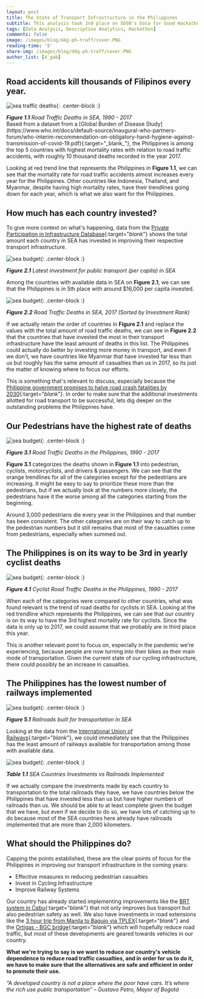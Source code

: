 ```yaml
---
layout: post
title: The State of Transport Infrastructure in the Philippines
subtitle: This analysis took 2nd place on SDSN's Data for Good Hackathon where the state of the Philippine infrastructure was analyzed using world bank data
tags: [Data Analysis, Descriptive Analytics, Hackathon]
comments: false
image: /images/blog/d4g-ph-traff/cover.PNG
reading-time: '5'
share-img: /images/blog/d4g-ph-traff/cover.PNG
author_list: [4_gab]
---
```


## Road accidents kill thousands of Filipinos every year.
![sea traffic deaths](/images/blog/d4g-ph-traff/chart1.png){: .center-block :}
<figcaption><i><b>Figure 1.1</b> Road Traffic Deaths in SEA, 1990 - 2017</i></figcaption>
Based from a dataset from a [Global Burden of Disease Study](https://www.who.int/docs/default-source/inaugural-who-partners-forum/who-interim-recommendation-on-obligatory-hand-hygiene-against-transmission-of-covid-19.pdf){:target="_blank_"}, the Philippines is among the top 5 countries with highest mortality rates with relation to road traffic accidents, with roughly 10 thousand deaths recorded in the year 2017.

Looking at red trend line that represents the Philippines in <b>Figure 1.1</b>, we can see that the mortality rate for road traffic accidents almost increases every year for the Philippines. Other countries like Indonesia, Thailand, and Myanmar, despite having high mortality rates, have their trendlines going down for each year, which is what we also want for the Philippines.

## How much has each country invested?

To give more context on what's happening, data from the [Private Participation in Infrastructure Database](https://data.worldbank.org/indicator/IE.PPI.TRAN.CD){:target="_blank_"} shows the total amount each country in SEA has invested in improving their respective transport infrastructure.

![sea budget](/images/blog/d4g-ph-traff/chart2.png){: .center-block :}
<figcaption><i><b>Figure 2.1</b> Latest investment for public transport (per capita) in SEA</i></figcaption>

Among the countries with available data in SEA on <b>Figure 2.1</b>, we can see that the Philippines is in 5th place with around $16,000 per capita invested.

![sea budget](/images/blog/d4g-ph-traff/chart3.PNG){: .center-block :}
<figcaption><i><b>Figure 2.2</b> Road Traffic Deaths in SEA, 2017 (Sorted by Investment Rank)</i></figcaption>

If we actually retain the order of countries in <b>Figure 2.1</b> and replace the values with the total amount of road traffic deaths, we can see in <b>Figure 2.2</b> that the countries that have invested the most in their transport infrastructure have the least amount of deaths in this list. The Philippines could actually do better by investing more money in transport, and even if we don't, we have countries like Myanmar that have invested far less than us but roughly has the same amount of casualties than us in 2017, so its just the matter of knowing where to focus our efforts.

This is something that's relevant to discuss, especially because the [Philippine government promises to halve road crash fatalities by 2030](https://cnnphilippines.com/news/2020/2/24/Halve-road-crash-fatalities-Philippines-.html){:target="_blank_"}. In order to make sure that the additional investments allotted for road transport to be successful, lets dig deeper on the outstanding problems the Philippines have.

## Our Pedestrians have the highest rate of deaths

![sea budget](/images/blog/d4g-ph-traff/chart4.PNG){: .center-block :}
<figcaption><i><b>Figure 3.1</b> Road Traffic Deaths in the Philippines, 1990 - 2017</i></figcaption>

<b>Figure 3.1</b> categorizes the deaths shown in <b>Figure 1.1</b> into pedestrian, cyclists, motorcyclists, and drivers & passengers. We can see that the orange trendlines for all of the categories except for the pedestrians are increasing. It might be easy to say to prioritize these more than the pedestrians, but if we actually look at the numbers more closely, the pedestrians have it the worse among all the categories starting from the beginning.

Around 3,000 pedestrians die every year in the Philippines and that number has been consistent. The other categories are on their way to catch up to the pedestrian numbers but it still remains that most of the casualties come from pedestrians, especially when summed out.

## The Philippines is on its way to be 3rd in yearly cyclist deaths

![sea budget](/images/blog/d4g-ph-traff/chart5.PNG){: .center-block :}
<figcaption><i><b>Figure 4.1</b> Cyclist Road Traffic Deaths in the Philippines, 1990 - 2017</i></figcaption>

When each of the categories were compared to other countries, what was found relevant is the trend of road deaths for cyclists in SEA. Looking at the red trendline which represents the Philippines, we can see that our country is on its way to have the 3rd highest mortality rate for cyclists. Since the data is only up to 2017, we could assume that we probably are in third place this year.

This is another relevant point to focus on, especially in the pandemic we're experiencing, because people are now turning into their bikes as their main mode of transportation. Given the current state of our cycling infrastructure, there could possibly be an increase in casualties.

## The Philippines has the lowest number of railways implemented

![sea budget](/images/blog/d4g-ph-traff/chart6.PNG){: .center-block :}
<figcaption><i><b>Figure 5.1</b> Railroads built for transportation in SEA</i></figcaption>

Looking at the data from the [International Union of Railways](https://data.worldbank.org/indicator/IS.RRS.TOTL.KM){:target="_blank_"}, we could immediately see that the Philippines has the least amount of railways available for transportation among those with available data.

![sea budget](/images/blog/d4g-ph-traff/chart7.PNG){: .center-block :}
<figcaption><i><b>Table 1.1</b> SEA Countries Investments vs Railroads Implemented</i></figcaption>

If we actually compare the investments made by each country to transportation to the total railroads they have, we have countries below the Philippines that have invested less than us but have higher numbers of railroads than us. We should be able to at least complete given the budget that we have, but even if we decide to do so, we have lots of catching up to do because most of the SEA countries here already have railroads implemented that are more than 2,000 kilometers.

## What should the Philippines do?

Capping the points established, these are the clear points of focus for the Philippines in improving our transport infrastructure in the coming years:
- Effective measures in reducing pedestrian casualties
- Invest in Cycling Infrastructure
- Improve Railway Systems

Our country has already started implementing improvements like the [BRT system in Cebu](https://www.pna.gov.ph/articles/1094751){:target="_blank_"} that not only improves bus transport but also pedestrian safety as well. We also have investments in road extensions like the [3 hour trip from Manila to Baguio via TPLEX](https://www.sunstar.com.ph/article/1863854/Pampanga/Local-News/TPLEx-reduces-Manila-Baguio-travel-time-to-3-hours){:target="_blank_"} and the [Ortigas - BGC bridge](https://www.topgear.com.ph/news/motoring-news/bgc-ortigas-bridge-meet-a962-20200807){:target="_blank_"} which will hopefully reduce road traffic, but most of these developments are geared towards vehicles in our country.

<b>What we're trying to say is we want to reduce our country's vehicle dependence to reduce road traffic casualties, and in order for us to do it, we have to make sure that the alternatives are safe and efficient in order to promote their use. </b>

<i>“A developed country is not a place where the poor have cars. It’s where the rich use public transportation” – Gustavo Petro, Mayor of Bogotá</i>
